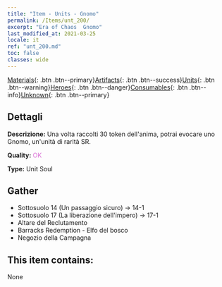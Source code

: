 ```yaml
---
title: "Item - Units - Gnomo"
permalink: /Items/unt_200/
excerpt: "Era of Chaos  Gnomo"
last_modified_at: 2021-03-25
locale: it
ref: "unt_200.md"
toc: false
classes: wide
---
```

 [Materials](/it/Items/){: .btn .btn--primary}[Artifacts](/it/Items/Artifacts/){: .btn .btn--success}[Units](/it/Items/Units/){: .btn .btn--warning}[Heroes](/it/Items/Heroes/){: .btn .btn--danger}[Consumables](/it/Items/Consumables/){: .btn .btn--info}[Unknown](/it/Items/Unknown/){: .btn .btn--primary}

## Dettagli
 **Descrizione:** Una volta raccolti 30 token dell'anima, potrai evocare uno Gnomo, un'unità di rarità SR.

 **Quality:** <span style="color: #DA70D6">OK</span>

 **Type:** Unit Soul

## Gather

*    Sottosuolo 14 (Un passaggio sicuro) -> 14-1 
*    Sottosuolo 17 (La liberazione dell'impero) -> 17-1 
*    Altare del Reclutamento 
*    Barracks Redemption - Elfo del bosco 
*    Negozio della Campagna 

## This item contains:

  None

